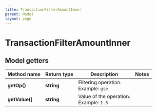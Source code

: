 ```yaml
---
title: TransactionFilterAmountInner
parent: Model
layout: page
---
```


# TransactionFilterAmountInner

## Model getters

Method name | Return type | Description | Notes
------------ | ------------- | ------------- | -------------
**getOp()** | **string** | Filtering operation. <br>Example: `gte` |
**getValue()** | **string** | Value of the operation. <br>Example: `1.5` |

